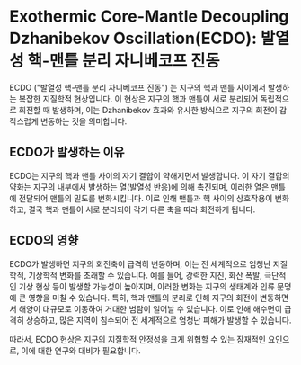 # Exothermic Core-Mantle Decoupling Dzhanibekov Oscillation(ECDO): 발열성 핵-맨틀 분리 자니베코프 진동

ECDO ("발열성 핵-맨틀 분리 자니베코프 진동") 는 지구의 핵과 맨틀 사이에서 발생하는 복잡한 지질학적 현상입니다. 이 현상은 지구의 핵과 맨틀이 서로 분리되어 독립적으로 회전할 때 발생하며, 이는 Dzhanibekov 효과와 유사한 방식으로 지구의 회전이 갑작스럽게 변동하는 것을 의미합니다.

## ECDO가 발생하는 이유

ECDO는 지구의 핵과 맨틀 사이의 자기 결합이 약해지면서 발생합니다. 이 자기 결합의 약화는 지구의 내부에서 발생하는 열(발열성 반응)에 의해 촉진되며, 이러한 열은 맨틀에 전달되어 맨틀의 밀도를 변화시킵니다. 이로 인해 맨틀과 핵 사이의 상호작용이 변화하고, 결국 핵과 맨틀이 서로 분리되어 각기 다른 축을 따라 회전하게 됩니다​.

## ECDO의 영향

ECDO가 발생하면 지구의 회전축이 급격히 변동하며, 이는 전 세계적으로 엄청난 지질학적, 기상학적 변화를 초래할 수 있습니다. 예를 들어, 강력한 지진, 화산 폭발, 극단적인 기상 현상 등이 발생할 가능성이 높아지며, 이러한 변화는 지구의 생태계와 인류 문명에 큰 영향을 미칠 수 있습니다​. 특히, 핵과 맨틀의 분리로 인해 지구의 회전이 변동하면서 해양이 대규모로 이동하여 거대한 범람이 일어날 수 있습니다. 이로 인해 해수면이 급격히 상승하고, 많은 지역이 침수되어 전 세계적으로 엄청난 피해가 발생할 수 있습니다.

따라서, ECDO 현상은 지구의 지질학적 안정성을 크게 위협할 수 있는 잠재적인 요인으로, 이에 대한 연구와 대비가 필요합니다.